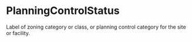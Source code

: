 PlanningControlStatus
=====================

Label of zoning category or class, or planning control category for the site or facility.
